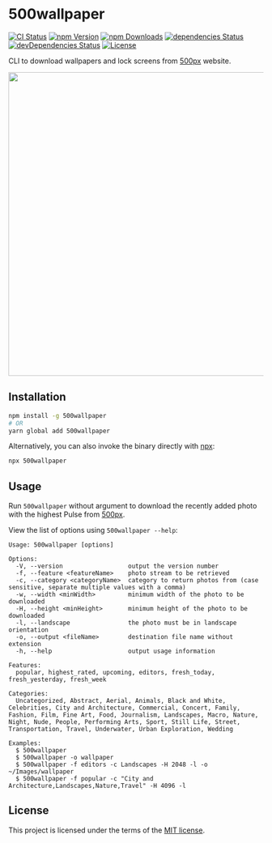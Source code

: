 # 500wallpaper

[![CI Status](https://github.com/volcomix/500wallpaper/workflows/CI/badge.svg)](https://github.com/volcomix/500wallpaper/actions)
[![npm Version](https://img.shields.io/npm/v/500wallpaper)](https://www.npmjs.com/package/500wallpaper)
[![npm Downloads](https://img.shields.io/npm/dm/500wallpaper)](https://www.npmjs.com/package/500wallpaper)
[![dependencies Status](https://david-dm.org/volcomix/500wallpaper/status.svg)](https://david-dm.org/volcomix/500wallpaper)
[![devDependencies Status](https://david-dm.org/volcomix/500wallpaper/dev-status.svg)](https://david-dm.org/volcomix/500wallpaper?type=dev)
[![License](https://img.shields.io/github/license/volcomix/500wallpaper)](LICENSE)

CLI to download wallpapers and lock screens from [500px](https://500px.com) website.

<p align="center">
  <img width="600" src="screencast.svg?sanitize=true">
</p>

## Installation

```bash
npm install -g 500wallpaper
# OR
yarn global add 500wallpaper
```

Alternatively, you can also invoke the binary directly with [npx](https://www.npmjs.com/package/npx):

```bash
npx 500wallpaper
```

## Usage

Run `500wallpaper` without argument to download the recently added photo with the highest Pulse from [500px](https://500px.com).

View the list of options using `500wallpaper --help`:

```
Usage: 500wallpaper [options]

Options:
  -V, --version                  output the version number
  -f, --feature <featureName>    photo stream to be retrieved
  -c, --category <categoryName>  category to return photos from (case sensitive, separate multiple values with a comma)
  -w, --width <minWidth>         minimum width of the photo to be downloaded
  -H, --height <minHeight>       minimum height of the photo to be downloaded
  -l, --landscape                the photo must be in landscape orientation
  -o, --output <fileName>        destination file name without extension
  -h, --help                     output usage information

Features:
  popular, highest_rated, upcoming, editors, fresh_today, fresh_yesterday, fresh_week

Categories:
  Uncategorized, Abstract, Aerial, Animals, Black and White, Celebrities, City and Architecture, Commercial, Concert, Family, Fashion, Film, Fine Art, Food, Journalism, Landscapes, Macro, Nature, Night, Nude, People, Performing Arts, Sport, Still Life, Street, Transportation, Travel, Underwater, Urban Exploration, Wedding

Examples:
  $ 500wallpaper
  $ 500wallpaper -o wallpaper
  $ 500wallpaper -f editors -c Landscapes -H 2048 -l -o ~/Images/wallpaper
  $ 500wallpaper -f popular -c "City and Architecture,Landscapes,Nature,Travel" -H 4096 -l
```

## License

This project is licensed under the terms of the
[MIT license](LICENSE).
